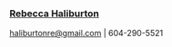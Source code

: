### [Rebecca Haliburton](https://www.linkedin.com/in/rhaliburton/)
haliburtonre@gmail.com | 604-290-5521
